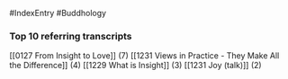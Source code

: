 #IndexEntry #Buddhology

### Top 10 referring transcripts
[[0127 From Insight to Love]] (7)
[[1231 Views in Practice - They Make All the Difference]] (4)
[[1229 What is Insight]] (3)
[[1231 Joy (talk)]] (2)


